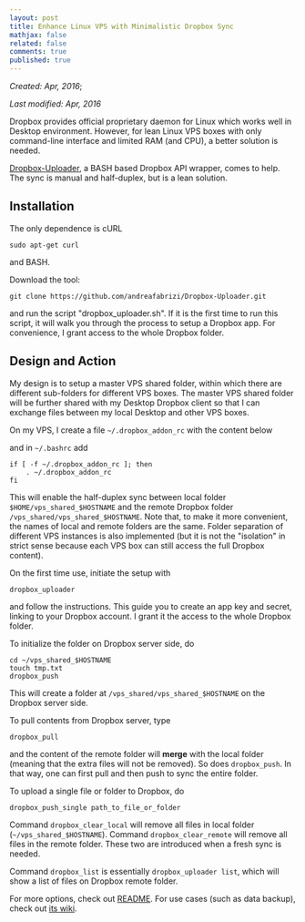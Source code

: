 ```yaml
---
layout: post
title: Enhance Linux VPS with Minimalistic Dropbox Sync
mathjax: false
related: false
comments: true
published: true
---
```




_Created: Apr, 2016_;

_Last modified: Apr, 2016_


Dropbox provides official proprietary daemon for Linux which works well in Desktop environment. However, for lean Linux VPS boxes with only command-line interface and limited RAM (and CPU), a better solution is needed. 

[Dropbox-Uploader](https://github.com/andreafabrizi/Dropbox-Uploader), a BASH based Dropbox API wrapper, comes to help. The sync is manual and half-duplex, but is a lean solution. 


## Installation

The only dependence is cURL

```
sudo apt-get curl
``` 

and BASH.

Download the tool:

```
git clone https://github.com/andreafabrizi/Dropbox-Uploader.git
```

and run the script "dropbox\_uploader.sh". If it is the first time to run this script, it will walk you through the process to setup a Dropbox app. For convenience, I grant access to the whole Dropbox folder. 

## Design and Action

My design is to setup a master VPS shared folder, within which there are different sub-folders for different VPS boxes. The master VPS shared folder will be further shared with my Desktop Dropbox client so that I can exchange files between my local Desktop and other VPS boxes. 

On my VPS, I create a file `~/.dropbox_addon_rc` with the content below

<script src="https://gist.github.com/lijunhw/eadbcffe746e758abea17eb026778aa0.js?file=DropboxUploader_bashrc_wrapper"></script>

and in `~/.bashrc` add

```
if [ -f ~/.dropbox_addon_rc ]; then
    . ~/.dropbox_addon_rc
fi
```

This will enable the half-duplex sync between local folder `$HOME/vps_shared_$HOSTNAME` and the remote Dropbox folder `/vps_shared/vps_shared_$HOSTNAME`. Note that, to make it more convenient, the names of local and remote folders are the same. Folder separation of different VPS instances is also implemented (but it is not the "isolation" in strict sense because each VPS box can still access the full Dropbox content). 

On the first time use, initiate the setup with

```
dropbox_uploader
```

and follow the instructions. This guide you to create an app key and secret, linking to your Dropbox account. I grant it the access to the whole Dropbox folder. 

To initialize the folder on Dropbox server side, do 

```
cd ~/vps_shared_$HOSTNAME
touch tmp.txt
dropbox_push
```

This will create a folder at `/vps_shared/vps_shared_$HOSTNAME` on the Dropbox server side. 

To pull contents from Dropbox server, type

```
dropbox_pull
```

and the content of the remote folder will **merge** with the local folder (meaning that the extra files will not be removed). So does `dropbox_push`. In that way, one can first pull and then push to sync the entire folder. 

To upload a single file or folder to Dropbox, do 

```
dropbox_push_single path_to_file_or_folder
```

Command `dropbox_clear_local` will remove all files in local folder (`~/vps_shared_$HOSTNAME`). Command `dropbox_clear_remote` will remove all files in the remote folder. These two are introduced when a fresh sync is needed. 

Command `dropbox_list` is essentially `dropbox_uploader list`, which will show a list of files on Dropbox remote folder.  

For more options, check out [README](https://github.com/andreafabrizi/Dropbox-Uploader/blob/master/README.md). For use cases (such as data backup), check out [its wiki](https://github.com/andreafabrizi/Dropbox-Uploader/wiki).
